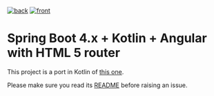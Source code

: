 [![back](https://github.com/mpalourdio/SpringBootKotlinAngular/actions/workflows/back.yml/badge.svg)](https://github.com/mpalourdio/SpringBootKotlinAngular/actions/workflows/back.yml)
[![front](https://github.com/mpalourdio/SpringBootKotlinAngular/actions/workflows/front.yml/badge.svg)](https://github.com/mpalourdio/SpringBootKotlinAngular/actions/workflows/front.yml)

Spring Boot 4.x + Kotlin + Angular with HTML 5 router
====================================================

This project is a port in Kotlin of [this one](https://github.com/mpalourdio/SpringBootAngularHTML5).

Please make sure you read its [README](https://github.com/mpalourdio/SpringBootAngularHTML5/blob/main/README.md) before raising an issue.
